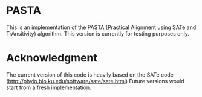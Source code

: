 PASTA
=====
This is an implementation of the PASTA (Practical Alignment using SATe and TrAnsitivity) algorithm. This version is currently for testing purposes only. 

Acknowledgment 
===
The current version of this code is heavily based on the SATe code (http://phylo.bio.ku.edu/software/sate/sate.html)
Future versions would start from a fresh implementation. 

